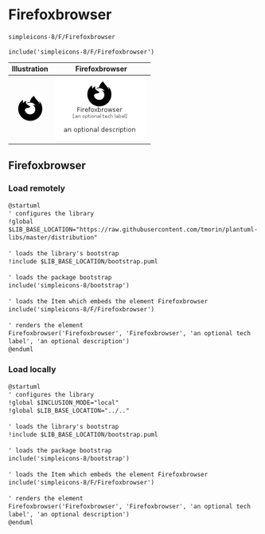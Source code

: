 # Firefoxbrowser


```text
simpleicons-8/F/Firefoxbrowser
```

```text
include('simpleicons-8/F/Firefoxbrowser')
```



| Illustration | Firefoxbrowser |
| :---: | :---: |
| ![illustration for Illustration](../../simpleicons-8/F/Firefoxbrowser.png) | ![illustration for Firefoxbrowser](../../simpleicons-8/F/Firefoxbrowser.Local.png) |




## Firefoxbrowser

### Load remotely
```plantuml
@startuml
' configures the library
!global $LIB_BASE_LOCATION="https://raw.githubusercontent.com/tmorin/plantuml-libs/master/distribution"

' loads the library's bootstrap
!include $LIB_BASE_LOCATION/bootstrap.puml

' loads the package bootstrap
include('simpleicons-8/bootstrap')

' loads the Item which embeds the element Firefoxbrowser
include('simpleicons-8/F/Firefoxbrowser')

' renders the element
Firefoxbrowser('Firefoxbrowser', 'Firefoxbrowser', 'an optional tech label', 'an optional description')
@enduml
```

### Load locally
```plantuml
@startuml
' configures the library
!global $INCLUSION_MODE="local"
!global $LIB_BASE_LOCATION="../.."

' loads the library's bootstrap
!include $LIB_BASE_LOCATION/bootstrap.puml

' loads the package bootstrap
include('simpleicons-8/bootstrap')

' loads the Item which embeds the element Firefoxbrowser
include('simpleicons-8/F/Firefoxbrowser')

' renders the element
Firefoxbrowser('Firefoxbrowser', 'Firefoxbrowser', 'an optional tech label', 'an optional description')
@enduml
```

